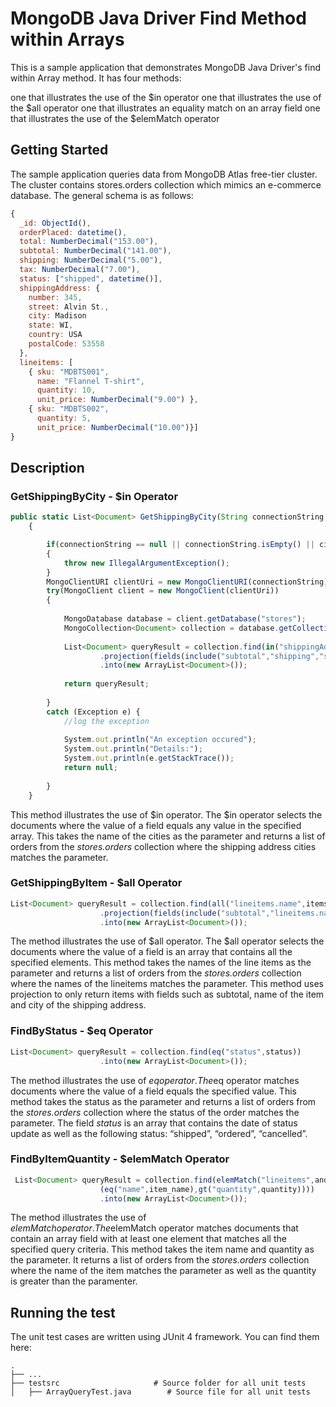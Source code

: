 # MongoDB Java Driver Find Method within Arrays
This is a sample application that demonstrates MongoDB Java Driver's find within Array method. It has four methods:

one that illustrates the use of the $in operator
one that illustrates the use of the $all operator
one that illustrates an equality match on an array field
one that illustrates the use of the $elemMatch operator


## Getting Started
The sample application queries data from MongoDB Atlas free-tier cluster. The cluster contains stores.orders collection which mimics an e-commerce database. The general schema is as follows:
 

```javascript
{
  _id: ObjectId(),
  orderPlaced: datetime(),
  total: NumberDecimal("153.00"),
  subtotal: NumberDecimal("141.00"),
  shipping: NumberDecimal("5.00"),
  tax: NumberDecimal("7.00"),
  status: ["shipped", datetime()],
  shippingAddress: {
    number: 345,
    street: Alvin St.,
    city: Madison
    state: WI,
    country: USA
    postalCode: 53558
  },
  lineitems: [
    { sku: "MDBTS001",
      name: "Flannel T-shirt",
      quantity: 10,
      unit_price: NumberDecimal("9.00") },
    { sku: "MDBTS002",
      quantity: 5,
      unit_price: NumberDecimal("10.00")}] 
}
```

## Description

### GetShippingByCity - $in Operator

```javascript
public static List<Document> GetShippingByCity(String connectionString, String[] cities)
	{

		if(connectionString == null || connectionString.isEmpty() || cities.length<=0)
		{
			throw new IllegalArgumentException();
		}
		MongoClientURI clientUri = new MongoClientURI(connectionString);
		try(MongoClient client = new MongoClient(clientUri))
		{
		
			MongoDatabase database = client.getDatabase("stores");
			MongoCollection<Document> collection = database.getCollection("orders");		
				
			List<Document> queryResult = collection.find(in("shippingAddress.city",cities))
					.projection(fields(include("subtotal","shipping","shippingAddress.city")))
					.into(new ArrayList<Document>());
			
			return queryResult;
			
		}
		catch (Exception e) {
			//log the exception
			
			System.out.println("An exception occured");
			System.out.println("Details:");
			System.out.println(e.getStackTrace());
			return null;
							
		}		
	}
``` 

This method illustrates the use of $in operator. The $in operator selects the documents where the value of a field equals any value in the specified array. This takes the name of the cities as the parameter and returns a list of orders from the *stores.orders* collection where the shipping address cities matches the parameter. 


### GetShippingByItem - $all Operator

```javascript
List<Document> queryResult = collection.find(all("lineitems.name",items))
					.projection(fields(include("subtotal","lineitems.name","shippingAddress.city")))
					.into(new ArrayList<Document>());
```

The method illustrates the use of $all operator. The $all operator selects the documents where the value of a field is an array that contains all the specified elements. This method takes the names of the line items as the parameter and returns a list of orders from the *stores.orders* collection where the names of the lineitems matches the parameter. 
This method uses projection to only return items with fields such as subtotal, name of the item and city of the shipping address.

### FindByStatus - $eq Operator
```javascript
List<Document> queryResult = collection.find(eq("status",status))
	    			.into(new ArrayList<Document>());
```

The method illustrates the use of $eq operator. The $eq operator matches documents where the value of a field equals the specified value. This method takes the status as the parameter and returns a list of orders from the *stores.orders* collection where the status of the order matches the parameter. 
The field *status* is an array that contains the date of status update as well as the following status: “shipped”, “ordered”, “cancelled”. 


### FindByItemQuantity - $elemMatch Operator
```javascript
 List<Document> queryResult = collection.find(elemMatch("lineitems",and
                    (eq("name",item_name),gt("quantity",quantity))))
                    .into(new ArrayList<Document>());
```

The method illustrates the use of $elemMatch operator. The $elemMatch operator matches documents that contain an array field with at least one element that matches all the specified query criteria. This method takes the item name and quantity as the parameter. It returns a list of orders from the *stores.orders* collection where the name of the item matches the parameter as well as the quantity is greater than the paramenter. 


## Running the test
The unit test cases are written using JUnit 4 framework. You can find them here:

    .
    ├── ...
    ├── testsrc                    	# Source folder for all unit tests
    │   ├── ArrayQueryTest.java        # Source file for all unit tests
